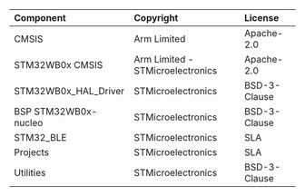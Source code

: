 | Component                       | Copyright                                                                                                                                                                                                                                                                                                                 | License                                   |
|:---------                       |:----------                                                                                                                                                                                                                                                                                                                |:-------                                   |
| CMSIS                           | Arm Limited                                                                                                                                                                                                                                                                                                               | Apache-2.0                                |
| STM32WB0x CMSIS                 | Arm Limited - STMicroelectronics                                                                                                                                                                                                                                                                                          | Apache-2.0                                |
| STM32WB0x_HAL_Driver            | STMicroelectronics                                                                                                                                                                                                                                                                                                        | BSD-3-Clause                              |
| BSP STM32WB0x-nucleo            | STMicroelectronics                                                                                                                                                                                                                                                                                                        | BSD-3-Clause                              |
| STM32_BLE                       | STMicroelectronics                                                                                                                                                                                                                                                                                                        | SLA                                       |                                                                                  
| Projects                        | STMicroelectronics                                                                                                                                                                                                                                                                                                        | SLA                                       |
| Utilities                       | STMicroelectronics                                                                                                                                                                                                                                                                                                        | BSD-3-Clause                              |
